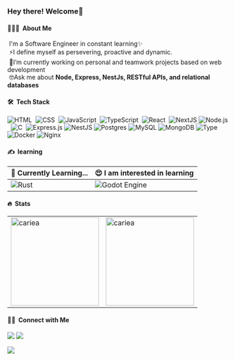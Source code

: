 <h3>Hey there! Welcome👋</h3>

#### 👨🏻‍💻 &nbsp;About Me

  &nbsp;I'm a Software Engineer in constant learning✨\
  &nbsp;⚡I define myself as persevering, proactive and dynamic.\
  &nbsp;🔭I’m currently working on personal and teamwork projects based on web development\
  &nbsp;🤓Ask me about **Node, Express, NestJs, RESTful APIs, and relational databases**


#### 🛠 &nbsp;Tech Stack

![HTML](https://img.shields.io/badge/-HTML-05122A?style=for-the-badge&logo=HTML5)&nbsp;
![CSS](https://img.shields.io/badge/-CSS-05122A?style=for-the-badge&logo=CSS3&logoColor=1572B6)&nbsp;
![JavaScript](https://img.shields.io/badge/-JavaScript-05122A?style=for-the-badge&logo=javascript)&nbsp;
![TypeScript](https://img.shields.io/badge/-TypeScript-05122A?style=for-the-badge&logo=typescript)&nbsp;
![React](https://img.shields.io/badge/-React-05122A?style=for-the-badge&logo=react)&nbsp;
![NextJS](https://img.shields.io/badge/Next-black?style=for-the-badge&logo=next.js&logoColor=white)
![Node.js](https://img.shields.io/badge/-Node.js-05122A?style=for-the-badge&logo=node.js)&nbsp;
![C](https://img.shields.io/badge/-C-05122A?style=for-the-badge&logo=C&logoColor=A8B9CC)&nbsp;
![Express.js](https://img.shields.io/badge/express.js-%23404d59.svg?style=for-the-badge&logo=express&logoColor=%2361DAFB)
![NestJS](https://img.shields.io/badge/nestjs-%23E0234E.svg?style=for-the-badge&logo=nestjs&logoColor=white)
![Postgres](https://img.shields.io/badge/postgres-%23316192.svg?style=for-the-badge&logo=postgresql&logoColor=white)
![MySQL](https://img.shields.io/badge/mysql-4479A1.svg?style=for-the-badge&logo=mysql&logoColor=white)
![MongoDB](https://img.shields.io/badge/MongoDB-%234ea94b.svg?style=for-the-badge&logo=mongodb&logoColor=white)
![Type](https://img.shields.io/badge/TypeORM-3982CE?style=for-the-badge&logo=TypeORM&logoColor=white)
![Docker](https://img.shields.io/badge/docker-%230db7ed.svg?style=for-the-badge&logo=docker&logoColor=white)
![Nginx](https://img.shields.io/badge/nginx-%23009639.svg?style=for-the-badge&logo=nginx&logoColor=white)

#### ✍️ &nbsp;learning

| 📝 Currently Learning... | 😍 I am interested in learning |
| --- | --- |
| ![Rust](https://img.shields.io/badge/rust-%23000000.svg?style=for-the-badge&logo=rust&logoColor=white) | ![Godot Engine](https://img.shields.io/badge/GODOT-%23FFFFFF.svg?style=for-the-badge&logo=godot-engine) |

#### 🔥 &nbsp;Stats

<table>
  <tr>
    <td valign="top" width="50%">
      <img src="https://github-readme-stats.vercel.app/api?username=cariea&show_icons=true&locale=en&theme=dracula" alt="cariea" style="height: 200px; width: auto;">
    </td>
    <td valign="top" width="50%">
      <img src="https://github-readme-stats.vercel.app/api/top-langs/?username=cariea&layout=compact&theme=dracula" alt="cariea" style="height: 200px; width: auto;">
    </td>
  </tr>
</table>

#### 🤝🏻 &nbsp;Connect with Me

<p>
  <a href="https://www.linkedin.com/in/carmelo-naim-542b81280/"><img src="https://img.shields.io/badge/-Carmelo%20Naim-0077B5?style=flat-square&logo=Linkedin&logoColor=white"/></a>
  <a href="mailto:cnaim.dev@gmail.com"><img src="https://img.shields.io/badge/-cnaim.dev@gmail.com-D14836?style=flat-square&logo=Gmail&logoColor=white"/></a>
</p>

<img src="https://komarev.com/ghpvc/?username=cariea&style=flat-square"/>
